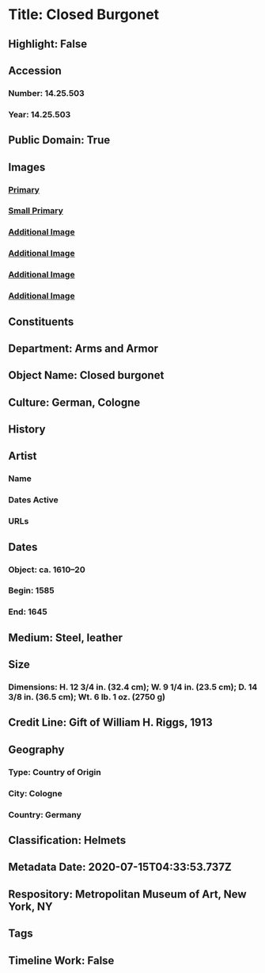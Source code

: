# Title: Closed Burgonet
## Highlight: False
## Accession
### Number: 14.25.503
### Year: 14.25.503
## Public Domain: True
## Images
### [Primary](https://images.metmuseum.org/CRDImages/aa/original/14.25.503_006AA2015.jpg)
### [Small Primary](https://images.metmuseum.org/CRDImages/aa/web-large/14.25.503_006AA2015.jpg)
### [Additional Image](https://images.metmuseum.org/CRDImages/aa/original/14.25.503_002AA2015.jpg)
### [Additional Image](https://images.metmuseum.org/CRDImages/aa/original/14.25.503_003AA2015.jpg)
### [Additional Image](https://images.metmuseum.org/CRDImages/aa/original/14.25.503_004AA2015.jpg)
### [Additional Image](https://images.metmuseum.org/CRDImages/aa/original/14.25.503_005AA2015.jpg)
## Constituents
## Department: Arms and Armor
## Object Name: Closed burgonet
## Culture: German, Cologne
## History
## Artist
### Name
### Dates Active
### URLs
## Dates
### Object: ca. 1610–20
### Begin: 1585
### End: 1645
## Medium: Steel, leather
## Size
### Dimensions: H. 12 3/4 in. (32.4 cm); W. 9 1/4 in. (23.5 cm); D. 14 3/8 in. (36.5 cm); Wt. 6 lb. 1 oz. (2750 g)
## Credit Line: Gift of William H. Riggs, 1913
## Geography
### Type: Country of Origin
### City: Cologne
### Country: Germany
## Classification: Helmets
## Metadata Date: 2020-07-15T04:33:53.737Z
## Respository: Metropolitan Museum of Art, New York, NY
## Tags
## Timeline Work: False